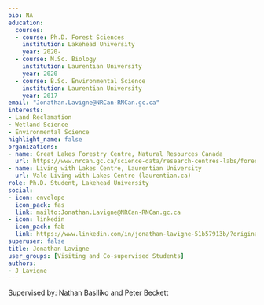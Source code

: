 ```yaml
--- 
bio: NA
education:
  courses:
  - course: Ph.D. Forest Sciences
    institution: Lakehead University
    year: 2020-
  - course: M.Sc. Biology
    institution: Laurentian University
    year: 2020
  - course: B.Sc. Environmental Science
    institution: Laurentian University
    year: 2017
email: "Jonathan.Lavigne@NRCan-RNCan.gc.ca"
interests:
- Land Reclamation
- Wetland Science
- Environmental Science
highlight_name: false
organizations:
- name: Great Lakes Forestry Centre, Natural Resources Canada
  url: https://www.nrcan.gc.ca/science-data/research-centres-labs/forestry-research-centres/great-lakes-forestry-centre/13459
- name: Living with Lakes Centre, Laurentian University
  url: Vale Living with Lakes Centre (laurentian.ca)
role: Ph.D. Student, Lakehead University
social:
- icon: envelope
  icon_pack: fas
  link: mailto:Jonathan.Lavigne@NRCan-RNCan.gc.ca
- icon: linkedin
  icon_pack: fab
  link: https://www.linkedin.com/in/jonathan-lavigne-51b57913b/?originalSubdomain=ca
superuser: false
title: Jonathan Lavigne
user_groups: [Visiting and Co-supervised Students]
authors:
- J_Lavigne
---
```


Supervised by: Nathan Basiliko and Peter Beckett








